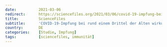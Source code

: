 ```yaml
---
date:          2021-03-06
redirect:      https://sciencefiles.org/2021/03/06/covid-19-impfung-bei-rund-einem-drittel-der-alten-wirkungslos-studie-aus-deutschland/
title:         ScienceFiles
subtitle:      'COVID-19-Impfung bei rund einem Drittel der Alten wirkungslos [Studie aus Deutschland]'
country:       DE
categories:    [Studie, Impfung]
tags:          [sciencefiles, immunität]
---
```

